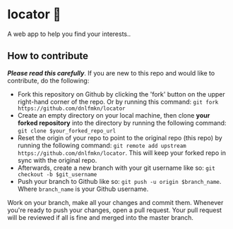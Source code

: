 # locator 🔎
A web app to help you find your interests..

## How to contribute
**_Please read this carefully_**. If you are new to this repo and would like to contribute, do the following:
* Fork this repository on Github by clicking the 'fork' button on the upper right-hand corner of the repo. Or by running this command: `git fork https://github.com/dnlfmkn/locator`
* Create an empty directory on your local machine, then clone **your forked repository** into the directory by running the following command: 
 `git clone $your_forked_repo_url`
* Reset the origin of your repo to point to the original repo (this repo) by running the following command: `git remote add upstream https://github.com/dnlfmkn/locator`. This will keep your forked repo in sync with the original repo.
* Afterwards, create a new branch with your git username like so: `git checkout -b $git_username`
* Push your branch to Github like so: `git push -u origin $branch_name`. Where `branch_name` is your Github username. 

Work on your branch, make all your changes and commit them. Whenever you're ready to push your changes, open a pull request. Your pull request will be reviewed if all is fine and merged into the master branch. 